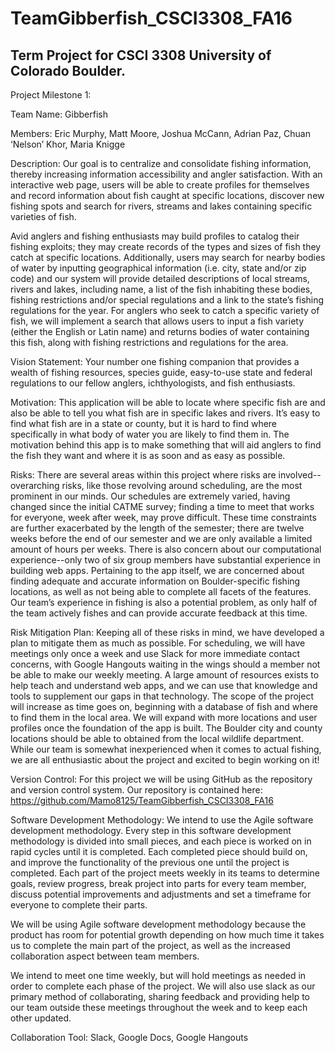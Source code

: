 # TeamGibberfish_CSCI3308_FA16
## Term Project for CSCI 3308 University of Colorado Boulder.
Project Milestone 1:

Team Name: 
Gibberfish 

Members: 
Eric Murphy, Matt Moore, Joshua McCann, Adrian Paz, Chuan ‘Nelson’ Khor, Maria Knigge

Description:
Our goal is to centralize and consolidate fishing information, thereby increasing information accessibility and angler satisfaction. With an interactive web page, users will be able to create profiles for themselves and record information about fish caught at specific locations, discover new fishing spots and search for rivers, streams and lakes containing specific varieties of fish.

Avid anglers and fishing enthusiasts may build profiles to catalog their fishing exploits; they may create records of the types and sizes of fish they catch at specific locations. Additionally, users may search for nearby bodies of water by inputting geographical information (i.e. city, state and/or zip code) and our system will provide detailed descriptions of local streams, rivers and lakes, including name, a list of the fish inhabiting these bodies, fishing restrictions and/or special regulations and a link to the state’s fishing regulations for the year. For anglers who seek to catch a specific variety of fish, we will implement a search that allows users to input a fish variety (either the English or Latin name) and returns bodies of water containing this fish, along with fishing restrictions and regulations for the area.

Vision Statement:
Your number one fishing companion that provides a wealth of fishing resources, species guide, easy-to-use state and federal regulations to our fellow anglers, ichthyologists, and fish enthusiasts. 

Motivation: 
This application will be able to locate where specific fish are and also be able to tell you what fish are in specific lakes and rivers. It’s easy to find what fish are in a state or county, but it is hard to find where specifically in what body of water you are likely to find them in. The motivation behind this app is to make something that will aid anglers to find the fish they want and where it is as soon and as easy as possible.

Risks: 
There are several areas within this project where risks are involved--overarching risks, like those revolving around scheduling, are the most prominent in our minds. Our schedules are extremely varied, having changed since the initial CATME survey; finding a time to meet that works for everyone, week after week, may prove difficult. These time constraints are further exacerbated by the length of the semester; there are twelve weeks before the end of our semester and we are only available a limited amount of hours per weeks. There is also concern about our computational experience--only two of six group members have substantial experience in building web apps. Pertaining to the app itself, we are concerned about finding adequate and accurate information on Boulder-specific fishing locations, as well as not being able to complete all facets of the features. Our team’s experience in fishing is also a potential problem, as only half of the team actively fishes and can provide accurate feedback at this time.

Risk Mitigation Plan:
Keeping all of these risks in mind, we have developed a plan to mitigate them as much as possible. For scheduling, we will have meetings only once a week and use Slack for more immediate contact concerns, with Google Hangouts waiting in the wings should a member not be able to make our weekly meeting. A large amount of resources exists to help teach and understand web apps, and we can use that knowledge and tools to supplement our gaps in that technology. The scope of the project will increase as time goes on, beginning with a database of fish and where to find them in the local area. We will expand with more locations and user profiles once the foundation of the app is built. The Boulder city and county locations should be able to obtained from the local wildlife department. While our team is somewhat inexperienced when it comes to actual fishing, we are all enthusiastic about the project and excited to begin working on it!

Version Control: 
For this project we will be using GitHub as the repository and version control system. Our repository is contained here: https://github.com/Mamo8125/TeamGibberfish_CSCI3308_FA16

Software Development Methodology: 
We intend to use the Agile software development methodology. Every step in this software development methodology is divided into small pieces, and each piece is worked on in rapid cycles until it is completed. Each completed piece should build on, and improve the functionality of the previous one until the project is completed. Each part of the project meets weekly in its teams to determine goals, review progress, break project into parts for every team member, discuss potential improvements and adjustments and set a timeframe for everyone to complete their parts.

We will be using Agile software development methodology because the product has room for potential growth depending on how much time it takes us to complete the main part of the project, as well as the increased collaboration aspect between team members.

We intend to meet one time weekly, but will hold meetings as needed in order to complete each phase of the project. We will also use slack as our primary method of collaborating, sharing feedback and providing help to our team outside these meetings throughout the week and to keep each other updated. 

Collaboration Tool: 
Slack, Google Docs, Google Hangouts
